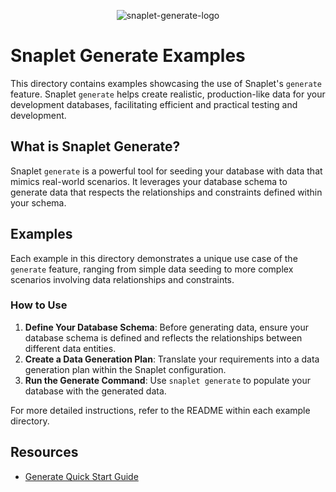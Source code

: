 <div align="center">

![snaplet-generate-logo](https://github.com/snaplet/examples/assets/8771783/ca336b84-c604-4a49-990d-43561ccf4d03)

</div>


# Snaplet Generate Examples

This directory contains examples showcasing the use of Snaplet's `generate` feature. Snaplet `generate` helps create realistic, production-like data for your development databases, facilitating efficient and practical testing and development.

## What is Snaplet Generate?

Snaplet `generate` is a powerful tool for seeding your database with data that mimics real-world scenarios. It leverages your database schema to generate data that respects the relationships and constraints defined within your schema.

## Examples

Each example in this directory demonstrates a unique use case of the `generate` feature, ranging from simple data seeding to more complex scenarios involving data relationships and constraints.

### How to Use

1. **Define Your Database Schema**: Before generating data, ensure your database schema is defined and reflects the relationships between different data entities.
2. **Create a Data Generation Plan**: Translate your requirements into a data generation plan within the Snaplet configuration.
3. **Run the Generate Command**: Use `snaplet generate` to populate your database with the generated data.

For more detailed instructions, refer to the README within each example directory.

## Resources

- [Generate Quick Start Guide](https://docs.snaplet.dev/getting-started/quick-start/generate)